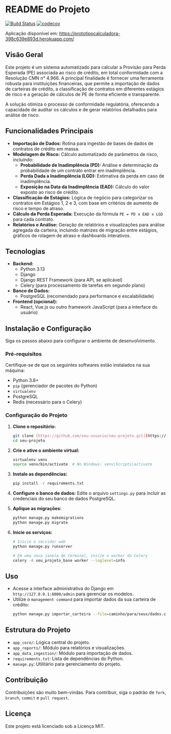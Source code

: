 # README do Projeto
[![Build Status](https://app.travis-ci.com/joao0710/CalculoPECLD.svg?token=JzbHqyx2baBX9NvsAAcG)](https://app.travis-ci.com/joao0710/CalculoPECLD)
[![codecov](https://codecov.io/github/joao0710/CalculoPECLD/graph/badge.svg?token=ZLIQH5XRRR)](https://codecov.io/github/joao0710/CalculoPECLD)

Aplicação disponível em: https://prototipocalculadora-398c639e893d.herokuapp.com/

## Visão Geral

Este projeto é um sistema automatizado para calcular a Provisão para Perda Esperada (PE) associada ao risco de crédito, em total conformidade com a Resolução CMN n° 4.966. A principal finalidade é fornecer uma ferramenta robusta para instituições financeiras, que permite a importação de dados de carteiras de crédito, a classificação de contratos em diferentes estágios de risco e a geração de cálculos de PE de forma eficiente e transparente.

A solução otimiza o processo de conformidade regulatória, oferecendo a capacidade de auditar os cálculos e de gerar relatórios detalhados para análise de risco.

## Funcionalidades Principais

* **Importação de Dados:** Rotina para ingestão de bases de dados de contratos de crédito em massa.
* **Modelagem de Risco:** Cálculo automatizado de parâmetros de risco, incluindo:
    * **Probabilidade de Inadimplência (PD):** Análise e determinação da probabilidade de um contrato entrar em inadimplência.
    * **Perda Dada a Inadimplência (LGD):** Estimativa da perda em caso de inadimplência.
    * **Exposição na Data da Inadimplência (EAD):** Cálculo do valor exposto ao risco de crédito.
* **Classificação de Estágios:** Lógica de negócio para categorizar os contratos em Estágios 1, 2 e 3, com base em critérios de aumento de risco e tempo de atraso.
* **Cálculo da Perda Esperada:** Execução da fórmula `PE = PD x EAD x LGD` para cada contrato.
* **Relatórios e Análise:** Geração de relatórios e visualizações para análise agregada da carteira, incluindo matrizes de migração entre estágios, gráficos de rolagem de atraso e dashboards interativos.

## Tecnologias

* **Backend:**
    * Python 3.13
    * Django
    * Django REST Framework (para API, se aplicável)
    * Celery (para processamento de tarefas em segundo plano)
* **Banco de Dados:**
    * PostgreSQL (recomendado para performance e escalabilidade)
* **Frontend (opcional):**
    * React, Vue.js ou outro framework JavaScript (para a interface do usuário)

## Instalação e Configuração

Siga os passos abaixo para configurar o ambiente de desenvolvimento.

### Pré-requisitos

Certifique-se de que os seguintes softwares estão instalados na sua máquina:

* Python 3.8+
* `pip` (gerenciador de pacotes do Python)
* `virtualenv`
* PostgreSQL
* Redis (necessário para o Celery)

### Configuração do Projeto

1.  **Clone o repositório:**
    ```bash
    git clone [https://github.com/seu-usuario/seu-projeto.git](https://github.com/seu-usuario/seu-projeto.git)
    cd seu-projeto
    ```

2.  **Crie e ative o ambiente virtual:**
    ```bash
    virtualenv venv
    source venv/bin/activate  # No Windows: venv\Scripts\activate
    ```

3.  **Instale as dependências:**
    ```bash
    pip install -r requirements.txt
    ```

4.  **Configure o banco de dados:**
    Edite o arquivo `settings.py` para incluir as credenciais do seu banco de dados PostgreSQL.

5.  **Aplique as migrações:**
    ```bash
    python manage.py makemigrations
    python manage.py migrate
    ```

6.  **Inicie os serviços:**
    ```bash
    # Inicie o servidor web
    python manage.py runserver

    # Em uma nova janela de terminal, inicie o worker do Celery
    celery -A seu_projeto_base worker --loglevel=info
    ```

## Uso

* Acesse a interface administrativa do Django em `http://127.0.0.1:8000/admin` para gerenciar os modelos.
* Utilize o `management command` para importar dados da sua carteira de crédito:
    ```bash
    python manage.py importar_carteira --file=caminho/para/seus/dados.csv
    ```

## Estrutura do Projeto

* `app_core/`: Lógica central do projeto.
* `app_reports/`: Módulo para relatórios e visualizações.
* `app_data_ingestion/`: Módulo para importação de dados.
* `requirements.txt`: Lista de dependências do Python.
* `manage.py`: Utilitário para gerenciamento do projeto.

## Contribuição

Contribuições são muito bem-vindas. Para contribuir, siga o padrão de `fork`, `branch`, `commit` e `pull request`.

## Licença

Este projeto está licenciado sob a Licença MIT.
